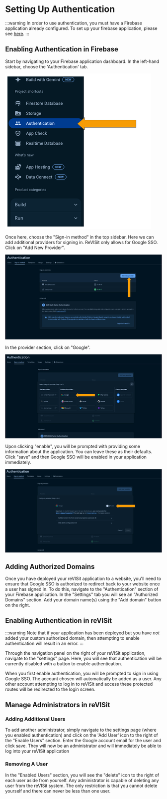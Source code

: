 # Setting Up Authentication

:::warning
In order to use authentication, you must have a Firebase application already configured. To set up your firebase application, please see [here](../../firebase-setup).
:::

## Enabling Authentication in Firebase

Start by navigating to your Firebase application dashboard. In the left-hand sidebar, choose the 'Authentication' tab.

![Console](./img/auth-1.png)

Once here, choose the "Sign-in method" in the top sidebar. Here we can add additional providers for signing in. ReVISit only allows for Google SSO. Click on "Add New Provider".

![Console](./img/auth-2.jpg)

In the provider section, click on "Google".

![Console](./img/auth-3.jpg)

Upon clicking "enable", you will be prompted with providing some information about the application. You can leave these as their defaults. Click "save" and then Google SSO will be enabled in your application immediately.

![Console](./img/auth-4.jpg)

## Adding Authorized Domains

Once you have deployed your reVISit application to a website, you'll need to ensure that Google SSO is authorized to redirect back to your website once a user has signed in. To do this, navigate to the "Authentication" section of your Firebase application. In the "Settings" tab you will see an "Authorized Domains" section. Add your domain name(s) using the "Add domain" button on the right.

## Enabling Authentication in reVISit

:::warning
Note that if your application has been deployed but you have _not_ added your custom authorized domain, then attempting to enable authentication will result in an error.
:::

Through the navigation panel on the right of your reVISit application, navigate to the "settings" page. Here, you will see that authentication will be currently disabled with a button to enable authentication.

When you first enable authentication, you will be prompted to sign in using Google SSO. The account chosen will automatically be added as a user. Any other account attempting to log in to reVISit and access these protected routes will be redirected to the login screen.

## Manage Administrators in reVISit

### Adding Additional Users

To add another administrator, simply navigate to the settings page (where you enabled authentication) and click on the 'Add User' icon to the right of the "Enable Users" section. Enter the Google account email for the user and click save. They will now be an administrator and will immediately be able to log into your reVISit application

### Removing A User

In the "Enabled Users" section, you will see the "delete" icon to the right of each user aside from yourself. Any administrator is capable of deleting any user from the reVISit system. The only restriction is that you cannot delete yourself and there can never be less than one user.

